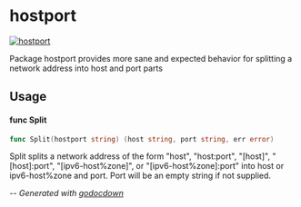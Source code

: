 # hostport

[![hostport](https://godoc.org/github.com/mistifyio/lochness/pkg/hostport?status.png)](https://godoc.org/github.com/mistifyio/lochness/pkg/hostport)

Package hostport provides more sane and expected behavior for splitting a
network address into host and port parts

## Usage

#### func  Split

```go
func Split(hostport string) (host string, port string, err error)
```
Split splits a network address of the form "host", "host:port", "[host]",
"[host]:port", "[ipv6-host%zone]", or "[ipv6-host%zone]:port" into host or
ipv6-host%zone and port. Port will be an empty string if not supplied.

--
*Generated with [godocdown](https://github.com/robertkrimen/godocdown)*
